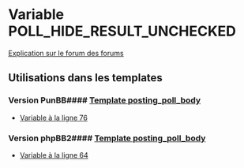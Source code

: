 # Variable POLL_HIDE_RESULT_UNCHECKED
[Explication sur le forum des forums](http://forum.forumactif.com/t294113-listing-des-variables#POLL_HIDE_RESULT_UNCHECKED)
## Utilisations dans les templates
### Version PunBB#### [Template posting_poll_body](punbb/posting_poll_body.md)
* [Variable à la ligne 76](../punbb/posting_poll_body.tpl#L76)
### Version phpBB2#### [Template posting_poll_body](subsilver/posting_poll_body.md)
* [Variable à la ligne 64](../subsilver/posting_poll_body.tpl#L64)